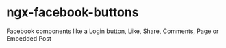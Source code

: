 # ngx-facebook-buttons
Facebook components like a Login button, Like, Share, Comments, Page or Embedded Post
